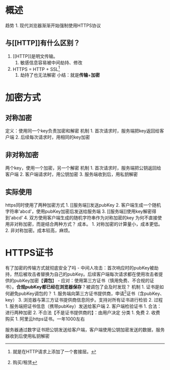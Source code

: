 # 概述

趋势
	1. 现代浏览器渐渐开始强制使用HTTPS协议
## 与[[HTTP]]有什么区别？
1. [[HTTP]]是明文传输。
	1. 敏感信息容易被中间劫持、修改
2. HTTPS = HTTP + SSL[^1] 
	1. 劫持了也无法解密
小结：就是**传输**+**加密** 
# 加密方式
## 对称加密
定义：使用同一个key负责加密和解密
机制
	1. 首次请求时，服务端把key返回给客户端
	2. 后续每次请求时，用相同的key加密
## 非对称加密
两个key，使用一个加密，另一个解密
机制
	1. 首次请求时，服务端把公钥返回给客户端
	2. 客户端请求时，用公钥加密
	3. 服务端收到后，用私钥解密
## 实际使用
https同时使用了两种加密方式
	1. [[服务端]]发送pubKey
	2. 客户端生成一个随机字符串'abcd'，使用pubKey加密后发送给服务端
	3. [[服务端]]使用key解密得到'abcd'
	4. 双方使用客户端生成的随机字符串作为对称加密的key
为何不直接使用非对称加密，而是结合两种方式？
	成本。
		1. 对称加密的计算量小，成本更低。
		2. 非对称加密。成本较高，麻烦。
# HTTPS证书
有了加密的传输方式就彻底安全了吗
	- 中间人攻击：首次响应时的pubKey被劫持，然后被攻击者替换为自己的pubKey。后续客户端每次请求都在使用攻击者提供的pubKey加密【**调包**】
	- 应对：使用第三方证书（慎用免费、不合规的证书）。**合规pubKey都已经在浏览器保存**？被调包了会及时发现？
机制
	1. 证书是如何避免pubKey调包的？
		1. 服务端向第三方证书提供商，申请[^2]证书（含pubKey、key）
		3. 浏览器与第三方证书提供商信息同步。支持对所有证书进行检验
	2. 过程
		1. 服务端把证书信息（携带pubKey）发送给客户端
		2. 客户端检验证书
			1. 合法：进行两种加密
			2. 不合法【不是证书提供商的】：由用户决定
分类
	1. 免费
	2. 收费
购买
	1. 阿里云https证书。一年1000左右

服务器通过数字证书把公钥发送给客户端，客户端使用公钥加密发送的数据，服务器收到后使用私钥解密

[^1]: 就是在HTTP请求上添加了一个套接层。
[^2]: 购买/租赁